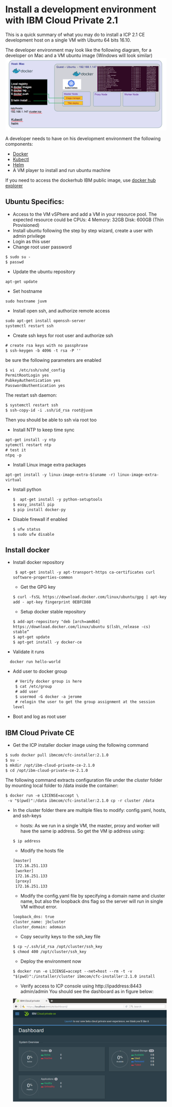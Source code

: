 # Install a development environment with IBM Cloud Private 2.1
This is a quick summary of what you may do to install a ICP 2.1 CE development host on a single VM with Ubuntu 64 bits 16.10.

The developer environment may look like the following diagram, for a developer on Mac and a VM ubuntu image (Windows will look similar)
![](dev-env.png)

A developer needs to have on his development environment the following components:
* [Docker](#install-docker)
* [Kubectl](#install-kubectl)
* [Helm](#install-helm)
* A VM player to install and run ubuntu machine

If you need to access the dockerhub IBM public image, use [docker hub explorer](https://hub.docker.com/explore/)

## Ubuntu Specifics:
* Access to the VM vSPhere and add a VM in your resource pool. The expected resource could be
CPUs: 4 Memory: 32GB Disk: 600GB (Thin Provisioned)
* Install ubuntu following the step by step wizard, create a user with admin privilege
* Login as this user
* Change root user password
```
$ sudo su -
$ passwd
```
* Update the ubuntu repository
```
apt-get update
```
* Set hostname
```
sudo hostname juvm
```
* Install open ssh, and authorize remote access
```
sudo apt-get install openssh-server
systemctl restart ssh
```

* Create ssh keys for root user and authorize ssh
```
# create rsa keys with no passphrase
$ ssh-keygen -b 4096 -t rsa -P ''
```
be sure the following parameters are enabled
```
$ vi  /etc/ssh/sshd_config
PermitRootLogin yes
PubkeyAuthentication yes
PasswordAuthentication yes
```
The restart ssh daemon:
```
$ systemctl restart ssh
$ ssh-copy-id -i .ssh/id_rsa root@juvm
```
Then you should be able to ssh via root too
* Install NTP to keep time sync
```
apt-get install -y ntp
sytemctl restart ntp
# test it
ntpq -p
```
* Install Linux image extra packages
```
apt-get install -y linux-image-extra-$(uname -r) linux-image-extra-virtual
```
* Install python
  ```
  $  apt-get install -y python-setuptools
  $ easy_install pip
  $ pip install docker-py
  ```
* Disable firewall if enabled
  ```
  $ ufw status
  $ sudo ufw disable
  ```
## Install docker
* Install docker repository
  ```
   $ apt-get install -y apt-transport-https ca-certificates curl software-properties-common
  ```

  * Get the GPG key
   ```
   $ curl -fsSL https://download.docker.com/linux/ubuntu/gpg | apt-key add - apt-key fingerprint 0EBFCD88
   ```
  * Setup docker stable repository
  ```
  $ add-apt-repository "deb [arch=amd64] https://download.docker.com/linux/ubuntu $(lsb\_release -cs) stable”
  $ apt-get update
  $ apt-get install -y docker-ce
  ```

* Validate it runs
 ```
   docker run hello-world
 ```
* Add user to docker group
  ```
   # Verify docker group is here
   $ cat /etc/group
   # add user
   $ usermod -G docker -a jerome
   # relogin the user to get the group assignment at the session level
   ```

* Boot and log as root user

## IBM Cloud Private CE
* Get the ICP  installer docker image using the following command
 ```
 $ sudo docker pull ibmcom/cfc-installer:2.1.0
 $ su -
 $ mkdir /opt/ibm-cloud-private-ce-2.1.0
 $ cd /opt/ibm-cloud-private-ce-2.1.0
 ```
 The following command extracts configuration file under the *cluster* folder by mounting local folder to /data inside the container:
 ```
 $ docker run -e LICENSE=accept \
  -v "$(pwd)":/data ibmcom/cfc-installer:2.1.0 cp -r cluster /data
 ```
* In the cluster folder there are multiple files to modify: config.yaml, hosts, and ssh-keys
  * hosts: As we run in a single VM, the master, proxy and worker will have the same ip address. So get the VM ip address using:
  ```
  $ ip address
  ```
   * Modify the hosts file
  ```
  [master]
   172.16.251.133
   [worker]
   172.16.251.133
   [proxy]
   172.16.251.133
  ```
  * Modify the config.yaml file by specifying a domain name and cluster name, but also the loopback dns flag so the server will run in single VM without error.
  ```
  loopback_dns: true
  cluster_name: jbcluster
  cluster_domain: adomain
  ```
  * Copy security keys to the ssh_key file
  ```
  $ cp ~/.ssh/id_rsa /opt/cluster/ssh_key
  $ chmod 400 /opt/cluster/ssh_key
  ```
  * Deploy the environment now
  ```
  $ docker run -e LICENSE=accept --net=host --rm -t -v "$(pwd)":/installer/cluster ibmcom/cfc-installer:2.1.0 install
  ```
  * Verify access to ICP console using http://ipaddress:8443 admin/admin
  You should see the dashboard as in figure below:

  ![](icp-dashboard.png)
